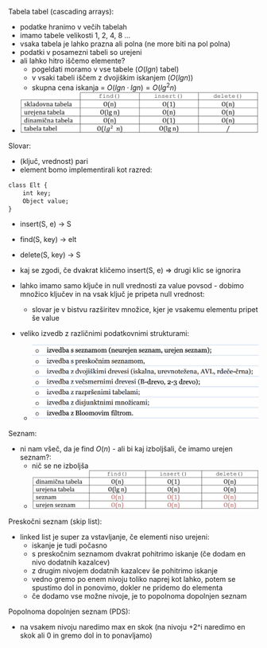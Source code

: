 Tabela tabel (cascading arrays):
- podatke hranimo v večih tabelah
- imamo tabele velikosti 1, 2, 4, 8 ...
- vsaka tabela je lahko prazna ali polna (ne more biti na pol polna)
- podatki v posamezni tabeli so urejeni
- ali lahko hitro iščemo elemente?
	- pogeldati moramo v vse tabele ($O(lgn)$ tabel) 
	- v vsaki tabeli iščem z dvojiškim iskanjem ($O(lgn)$)
	- skupna cena iskanja = $O(lgn \cdot lgn) = O(lg^2n)$
- ![500](../../Images3/Pasted%20image%2020250304094202.png)

Slovar:
- (ključ, vrednost) pari
- element bomo implementirali kot razred:
```
class Elt {
	int key;
	Object value;
}
```
- insert(S, e) -> S
- find(S, key) -> elt
- delete(S, key) -> S

- kaj se zgodi, če dvakrat kličemo insert(S, e) => drugi klic se ignorira
- lahko imamo samo ključe in null vrednosti za value povsod - dobimo množico ključev in na vsak ključ je pripeta null vrednost:
	- slovar je v bistvu razširitev množice, kjer je vsakemu elementu pripet še value
- veliko izvedb z različnimi podatkovnimi strukturami:
	- ![500](../../Images3/Pasted%20image%2020250304101154.png)

Seznam:
- ni nam všeč, da je find $O(n)$ - ali bi kaj izboljšali, če imamo urejen seznam?:
	- nič se ne izboljša
	- ![500](../../Images3/Pasted%20image%2020250304104143.png)

Preskočni seznam (skip list):
- linked list je super za vstavljanje, če elementi niso urejeni:
	- iskanje je tudi počasno
	- s preskočnim seznamom dvakrat pohitrimo iskanje (če dodam en nivo dodatnih kazalcev)
	- z drugim nivojem dodatnih kazalcev še pohitrimo iskanje
	- vedno gremo po enem nivoju toliko naprej kot lahko, potem se spustimo dol in ponovimo, dokler ne pridemo do elementa
	- če dodamo vse možne nivoje, je to popolnoma dopolnjen seznam

Popolnoma dopolnjen seznam (PDS):
- na vsakem nivoju naredimo max en skok (na nivoju +2^i naredimo en skok ali 0 in gremo dol in to ponavljamo)